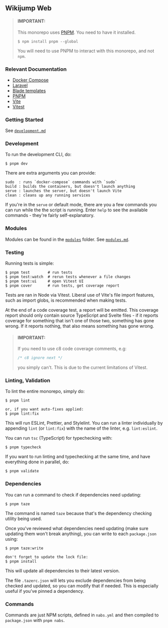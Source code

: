 ## Wikijump Web

> #### **IMPORTANT:**
>
> This monorepo uses [PNPM](https://pnpm.io/). You need to have it installed.
>
> ```
> $ npm install pnpm --global
> ```
>
> You will need to use PNPM to interact with this monorepo, and not `npm`.

### Relevant Documentation

- [Docker Compose](https://docs.docker.com/compose/)
- [Laravel](https://laravel.com/docs/8.x/)
- [Blade templates](https://laravel.com/docs/8.x/blade)
- [PNPM](https://pnpm.io/)
- [Vite](https://vitejs.dev/)
- [Vitest](https://github.com/vitest-dev/vitest)

### Getting Started

See [`development.md`](../docs/development.md)

### Development

To run the development CLI, do:
```
$ pnpm dev
```

There are extra arguments you can provide:
```
sudo  : runs `docker-compose` commands with `sudo`
build : builds the containers, but doesn't launch anything
serve : launches the server, but doesn't launch Vite
clean : cleans up any running services
```

If you're in the `serve` or default mode, there are you a few commands you can run while the the script is running. Enter `help` to see the available commands - they're fairly self-explanatory.
### Modules

Modules can be found in the [`modules`](./modules) folder. See [`modules.md`](../docs/modules.md).


### Testing

Running tests is simple:

```
$ pnpm test        # run tests
$ pnpm test:watch  # rerun tests whenever a file changes
$ pnpm test:ui     # open Vitest UI
$ pnpm cover       # run tests, get coverage report
```

Tests are ran in Node via Vitest. Liberal use of Vite's file import features, such as import globs, is recommended when making tests.

At the end of a code coverage test, a report will be emitted. This coverage report should only contain source TypeScript and Svelte files - if it reports coverage for something that isn't one of those two, something has gone wrong. If it reports nothing, that also means something has gone wrong.

> #### **IMPORTANT:**
>
> If you need to use c8 code coverage comments, e.g:
>
> ```js
> /* c8 ignore next */
> ```
>
> you simply can't. This is due to the current limitations of Vitest.

### Linting, Validation

To lint the entire monorepo, simply do:

```
$ pnpm lint

or, if you want auto-fixes applied:
$ pnpm lint:fix
```

This will run ESLint, Prettier, and Stylelint. You can run a linter individually by appending `lint` (or `lint:fix`) with the name of the linter, e.g. `lint:eslint`.

You can run `tsc` (TypeScript) for typechecking with:

```
$ pnpm typecheck
```

If you want to run linting and typechecking at the same time, and have everything done in parallel, do:

```
$ pnpm validate
```

### Dependencies

You can run a command to check if dependencies need updating:
```
$ pnpm taze
```

The command is named `taze` because that's the dependency checking utility being used.

Once you've reviewed what dependencies need updating (make sure updating them won't break anything), you can write to each `package.json` using:
```
$ pnpm taze:write

don't forget to update the lock file:
$ pnpm install
```

This will update all dependencies to their latest version.

The file `.tazerc.json` will lets you exclude dependencies from being checked and updated, so you can modify that if needed. This is especially useful if you've pinned a dependency.

### Commands

Commands are just NPM scripts, defined in `nabs.yml` and then compiled to
`package.json` with `pnpm nabs`.
